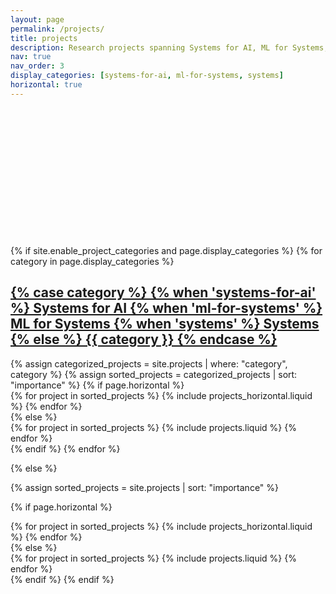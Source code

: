 ```yaml
---
layout: page
permalink: /projects/
title: projects
description: Research projects spanning Systems for AI, ML for Systems, and Pure Systems research areas.
nav: true
nav_order: 3
display_categories: [systems-for-ai, ml-for-systems, systems]
horizontal: true
---
```


<!-- pages/projects.md -->

<div class="section-header-bg" style="background-image: url('{{ '/assets/img/iceland.jpg' | relative_url }}'); background-size: cover; background-position: center 70%; height: 200px; border-radius: 10px; margin-bottom: 20px; position: relative;">
</div>

<div class="projects">
{% if site.enable_project_categories and page.display_categories %}
  <!-- Display categorized projects -->
  {% for category in page.display_categories %}
  <a id="{{ category }}" href=".#{{ category }}">
    <h2 class="category">
      {% case category %}
        {% when 'systems-for-ai' %}
          Systems for AI
        {% when 'ml-for-systems' %}
          ML for Systems
        {% when 'systems' %}
          Systems
        {% else %}
          {{ category }}
      {% endcase %}
    </h2>
  </a>
  {% assign categorized_projects = site.projects | where: "category", category %}
  {% assign sorted_projects = categorized_projects | sort: "importance" %}
  <!-- Generate cards for each project -->
  {% if page.horizontal %}
  <div class="container">
    <div class="row row-cols-1">
    {% for project in sorted_projects %}
      {% include projects_horizontal.liquid %}
    {% endfor %}
    </div>
  </div>
  {% else %}
  <div class="row row-cols-1 row-cols-md-3">
    {% for project in sorted_projects %}
      {% include projects.liquid %}
    {% endfor %}
  </div>
  {% endif %}
  {% endfor %}

{% else %}

<!-- Display projects without categories -->

{% assign sorted_projects = site.projects | sort: "importance" %}

  <!-- Generate cards for each project -->

{% if page.horizontal %}

  <div class="container">
    <div class="row row-cols-1">
    {% for project in sorted_projects %}
      {% include projects_horizontal.liquid %}
    {% endfor %}
    </div>
  </div>
  {% else %}
  <div class="row row-cols-1 row-cols-md-3">
    {% for project in sorted_projects %}
      {% include projects.liquid %}
    {% endfor %}
  </div>
  {% endif %}
{% endif %}
</div>
